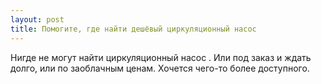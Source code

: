 ```yaml
---
layout: post 
title: Помогите, где найти дешёвый циркуляционный насос  
--- 
```

Нигде не могут найти циркуляционный насос  . Или под заказ и ждать долго, или по заоблачным ценам. Хочется чего-то более доступного.